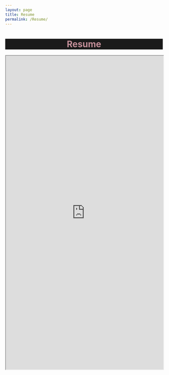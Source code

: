 ```yaml
---
layout: page
title: Resume
permalink: /Resume/
---
```

<div style="background-color: #1a1a1a">
<h1 style=" color:#c28e98; text-align: center;">Resume</h1>
</div>
<iframe src="https://sonica799.github.io/Resume/Sonica_Kulkarni_Resume.pdf" width="100%" height="1000px">
</iframe>